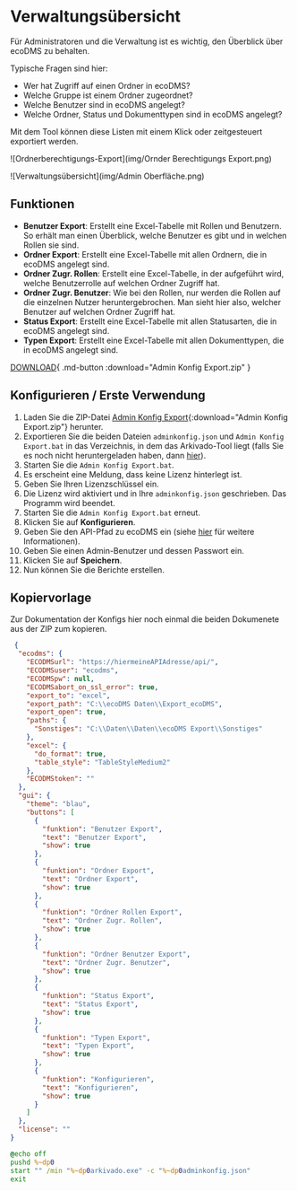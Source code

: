 # Verwaltungsübersicht

Für Administratoren und die Verwaltung ist es wichtig, den Überblick über ecoDMS zu behalten.

Typische Fragen sind hier:

- Wer hat Zugriff auf einen Ordner in ecoDMS?
- Welche Gruppe ist einem Ordner zugeordnet?
- Welche Benutzer sind in ecoDMS angelegt?
- Welche Ordner, Status und Dokumenttypen sind in ecoDMS angelegt?

Mit dem Tool können diese Listen mit einem Klick oder zeitgesteuert exportiert werden.

![Ordnerberechtigungs-Export](img/Ornder Berechtigungs Export.png)

![Verwaltungsübersicht](img/Admin Oberfläche.png)

## Funktionen

- **Benutzer Export**: Erstellt eine Excel-Tabelle mit Rollen und Benutzern. So erhält man einen Überblick, welche Benutzer es gibt und in welchen Rollen sie sind.
- **Ordner Export**: Erstellt eine Excel-Tabelle mit allen Ordnern, die in ecoDMS angelegt sind.
- **Ordner Zugr. Rollen**: Erstellt eine Excel-Tabelle, in der aufgeführt wird, welche Benutzerrolle auf welchen Ordner Zugriff hat.
- **Ordner Zugr. Benutzer**: Wie bei den Rollen, nur werden die Rollen auf die einzelnen Nutzer heruntergebrochen. Man sieht hier also, welcher Benutzer auf welchen Ordner Zugriff hat.
- **Status Export**: Erstellt eine Excel-Tabelle mit allen Statusarten, die in ecoDMS angelegt sind.
- **Typen Export**: Erstellt eine Excel-Tabelle mit allen Dokumenttypen, die in ecoDMS angelegt sind.

[DOWNLOAD](static/adminkonfig/Admin%20Konfig%20Export.zip){ .md-button :download="Admin Konfig Export.zip" }

## Konfigurieren / Erste Verwendung

1. Laden Sie die ZIP-Datei [Admin Konfig Export](static/adminkonfig/Admin%20Konfig%20Export.zip){:download="Admin Konfig Export.zip"} herunter.
2. Exportieren Sie die beiden Dateien `adminkonfig.json` und `Admin Konfig Export.bat` in das Verzeichnis, in dem das Arkivado-Tool liegt (falls Sie es noch nicht heruntergeladen haben, dann [hier](https://lizenz.arkivado.digital/lizer/download/Arkivado_Ecodms_Tools)).
3. Starten Sie die `Admin Konfig Export.bat`.
4. Es erscheint eine Meldung, dass keine Lizenz hinterlegt ist.
5. Geben Sie Ihren Lizenzschlüssel ein.
6. Die Lizenz wird aktiviert und in Ihre `adminkonfig.json` geschrieben. Das Programm wird beendet.
7. Starten Sie die `Admin Konfig Export.bat` erneut.
8. Klicken Sie auf **Konfigurieren**.
9. Geben Sie den API-Pfad zu ecoDMS ein (siehe [hier](../1.%20Einleitung/001voraussetzungen.md) für weitere Informationen).
10. Geben Sie einen Admin-Benutzer und dessen Passwort ein.
11. Klicken Sie auf **Speichern**.
12. Nun können Sie die Berichte erstellen.


## Kopiervorlage

Zur Dokumentation der Konfigs hier noch einmal die beiden Dokumenete aus der ZIP zum kopieren. 

``` json  title="adminkonfig.json"
 {
  "ecodms": {
    "ECODMSurl": "https://hiermeineAPIAdresse/api/",
    "ECODMSuser": "ecodms",
    "ECODMSpw": null,
    "ECODMSabort_on_ssl_error": true,
    "export_to": "excel",
    "export_path": "C:\\ecoDMS Daten\\Export_ecoDMS",
    "export_open": true,
    "paths": {
      "Sonstiges": "C:\\Daten\\Daten\\ecoDMS Export\\Sonstiges"
    },
    "excel": {
      "do_format": true,
      "table_style": "TableStyleMedium2"
    },
    "ECODMStoken": ""
  },
  "gui": {
    "theme": "blau",
    "buttons": [
      {
        "funktion": "Benutzer Export",
        "text": "Benutzer Export",
        "show": true
      },
      {
        "funktion": "Ordner Export",
        "text": "Ordner Export",
        "show": true
      },
      {
        "funktion": "Ordner Rollen Export",
        "text": "Ordner Zugr. Rollen",
        "show": true
      },
      {
        "funktion": "Ordner Benutzer Export",
        "text": "Ordner Zugr. Benutzer",
        "show": true
      },
      {
        "funktion": "Status Export",
        "text": "Status Export",
        "show": true
      },
      {
        "funktion": "Typen Export",
        "text": "Typen Export",
        "show": true
      },
      {
        "funktion": "Konfigurieren",
        "text": "Konfigurieren",
        "show": true
      }
    ]
  },
  "license": ""
}
```


``` bat  title="Admin Konfig Export.bat"
@echo off
pushd %~dp0
start "" /min "%~dp0arkivado.exe" -c "%~dp0adminkonfig.json"
exit
```